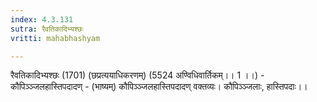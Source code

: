 ```yaml
---
index: 4.3.131
sutra: रैवतिकादिभ्यश्छः
vritti: mahabhashyam

---
```

 रैवतिकादिभ्यश्छः (1701) (छप्रत्ययाधिकरणम्) (5524 अण्विधिवार्तिकम्।। 1 ।।) - कौपिञ्ञ्जलहास्तिपदादण् - (भाष्यम्) कौपिञ्ञ्जलहास्तिपदादण् वक्तव्यः। कौपिञ्ञ्जलाः, हास्तिपदाः।। 